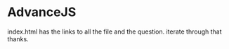 # AdvanceJS

index.html has the links to all the file and the question. iterate through that
thanks.
